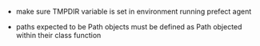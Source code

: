 * make sure TMPDIR variable is set in environment running prefect agent

* paths expected to be Path objects must be defined as Path objected within their class function